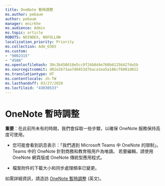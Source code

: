 ```yaml
---
title: OneNote 暫時調整
ms.author: pebaum
author: pebaum
manager: mnirkhe
ms.audience: Admin
ms.topic: article
ROBOTS: NOINDEX, NOFOLLOW
localization_priority: Priority
ms.collection: Adm_O365
ms.custom:
- "9002315"
- "4508"
ms.openlocfilehash: 30c3b458610e5cc9f24b8d4e760b61256427da5b
ms.sourcegitcommit: d02e2b73aa7d0453d7baca1ea5a186cf6081d022
ms.translationtype: HT
ms.contentlocale: zh-TW
ms.lasthandoff: 03/27/2020
ms.locfileid: "43030533"
---
```

# <a name="onenote-temporary-adjustments"></a>OneNote 暫時調整

**重要**：在此前所未有的時期，我們會採取一些步驟，以確保 OneNote 服務保持高度可使用。

- 您可能會看到訊息表示：「我們遇到 Microsoft Teams 中 OneNote 的限制」。 Teams 中的 OneNote 針對商務和教育租用戶為唯讀。 若要編輯，請使用 OneNote 網頁版或 OneNote 傳統型應用程式。

- 檔案附件的下載大小和同步處理頻率已變更。

如需詳細資訊，請造訪 [OneNote 暫時調整](https://techcommunity.microsoft.com/t5/onenote-service-updates/awareness-of-temporary-adjustments-in-microsoft-onenote/m-p/1248100) (英文)。
